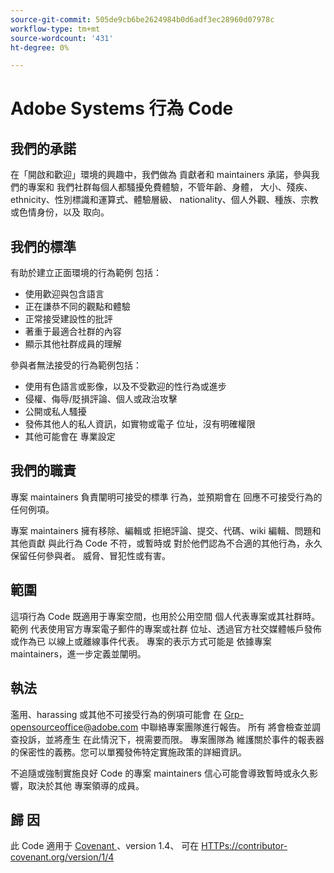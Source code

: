 ```yaml
---
source-git-commit: 505de9cb6be2624984b0d6adf3ec28960d07978c
workflow-type: tm+mt
source-wordcount: '431'
ht-degree: 0%

---
```


# Adobe Systems 行為 Code

## 我們的承諾

在「開啟和歡迎」環境的興趣中，我們做為
貢獻者和 maintainers 承諾，參與我們的專案和
我們社群每個人都騷擾免費體驗，不管年齡、身體，
大小、殘疾、ethnicity、性別標識和運算式、體驗層級、
nationality、個人外觀、種族、宗教或色情身份，以及
取向。

## 我們的標準

有助於建立正面環境的行為範例
包括：

* 使用歡迎與包含語言
* 正在謙恭不同的觀點和體驗
* 正常接受建設性的批評
* 著重于最適合社群的內容
* 顯示其他社群成員的理解

參與者無法接受的行為範例包括：

* 使用有色語言或影像，以及不受歡迎的性行為或進步
* 侵權、侮辱/貶損評論、個人或政治攻擊
* 公開或私人騷擾
* 發佈其他人的私人資訊，如實物或電子
位址，沒有明確權限
* 其他可能會在
專業設定

## 我們的職責

專案 maintainers 負責闡明可接受的標準
行為，並預期會在
回應不可接受行為的任何例項。

專案 maintainers 擁有移除、編輯或
拒絕評論、提交、代碼、wiki 編輯、問題和其他貢獻
與此行為 Code 不符，或暫時或
對於他們認為不合適的其他行為，永久保留任何參與者。
威脅、冒犯性或有害。

## 範圍

這項行為 Code 既適用于專案空間，也用於公用空間
個人代表專案或其社群時。 範例
代表使用官方專案電子郵件的專案或社群
位址、透過官方社交媒體帳戶發佈或作為已
以線上或離線事件代表。 專案的表示方式可能是
依據專案 maintainers，進一步定義並闡明。

## 執法

濫用、harassing 或其他不可接受行為的例項可能會
在 Grp-opensourceoffice@adobe.com 中聯絡專案團隊進行報告。 所有
將會檢查並調查投訴，並將產生
在此情況下，視需要而限。 專案團隊為
維護關於事件的報表器的保密性的義務。您可以單獨發佈特定實施政策的詳細資訊。

不追隨或強制實施良好 Code 的專案 maintainers
信心可能會導致暫時或永久影響，取決於其他
專案領導的成員。

## 歸 因

此 Code 適用于 [ Covenant ](https://contributor-covenant.org) 、version 1.4、
可在 [ HTTPs://contributor-covenant.org/version/1/4](https://contributor-covenant.org/version/1/4/)

